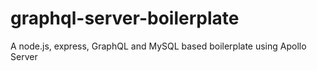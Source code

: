 # graphql-server-boilerplate
A node.js, express, GraphQL and MySQL based boilerplate using Apollo Server
